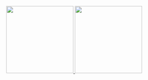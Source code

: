 <p align="left">
<a href="https://github.com/AzilzahNZ">
  <img height="180em" src="https://github-readme-stats-eight-theta.vercel.app/api?username=AzilzahNZ&show_icons=true&theme=algolia&include_all_commits=true&count_private=true"/>
  <img height="180em" src="https://github-readme-stats-eight-theta.vercel.app/api/top-langs/?username=AzilzahNZ&layout=compact&theme=algolia"/>
</a>
</p>